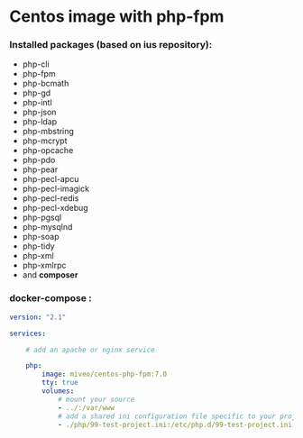 # Centos image with php-fpm

### Installed packages (based on ius repository):
 - php-cli
 - php-fpm
 - php-bcmath
 - php-gd
 - php-intl
 - php-json
 - php-ldap
 - php-mbstring
 - php-mcrypt
 - php-opcache
 - php-pdo
 - php-pear
 - php-pecl-apcu
 - php-pecl-imagick
 - php-pecl-redis
 - php-pecl-xdebug
 - php-pgsql
 - php-mysqlnd
 - php-soap
 - php-tidy
 - php-xml
 - php-xmlrpc
 - and **composer** 
 
### docker-compose : 
```yaml     
version: "2.1"

services:

    # add an apache or nginx service

    php:
        image: miveo/centos-php-fpm:7.0
        tty: true
        volumes:
            # mount your source 
            - ../:/var/www
            # add a shared ini configuration file specific to your project
            - ./php/99-test-project.ini:/etc/php.d/99-test-project.ini